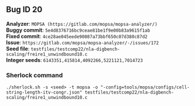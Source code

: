 ## Bug ID 20

**Analyzer**: `MOPSA (https://gitlab.com/mopsa/mopsa-analyzer/)`
<br>
**Buggy commit**: `5e4d8376716bc9ceae81be1f9e00b83a9615f1ab`
<br>
**Fixed commit**: `4ce28ae045eede90087a73bbf650c07d380c87d2`
<br>
**Issue**: `https://gitlab.com/mopsa/mopsa-analyzer/-/issues/172`
<br>
**Seed file**: `testfiles/testcomp22/nla-digbench-scaling/freire1_unwindbound10.c`
<br>
**Integer seeds**: `6143351,415814,4092266,5221121,7014723`


### Sherlock command

```
./sherlock.sh -s <seed> -t mopsa -o "-config=tools/mopsa/configs/cell-string-length-itv-congr.json" testfiles/testcomp22/nla-digbench-scaling/freire1_unwindbound10.c 
```